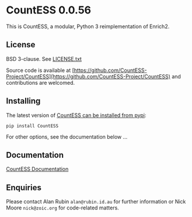 # CountESS 0.0.56

This is CountESS, a modular, Python 3 reimplementation of Enrich2.

## License

BSD 3-clause.  See [LICENSE.txt](LICENSE.txt)

Source code is available at [https://github.com/CountESS-Project/CountESS](https://github.com/CountESS-Project/CountESS) and contributions are welcomed.

## Installing

The latest version of
[CountESS can be installed from pypi](https://pypi.org/project/countess/):
```
pip install CountESS
```

For other options, see the documentation below ...

## Documentation

[CountESS Documentation](https://countess-project.github.io/CountESS/)

## Enquiries

Please contact Alan Rubin `alan@rubin.id.au` for further information or
Nick Moore `nick@zoic.org` for code-related matters.
